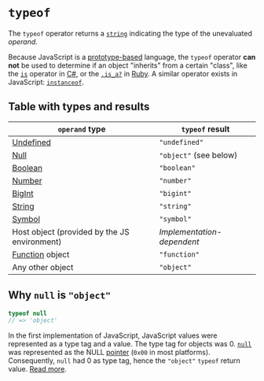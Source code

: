 # `typeof`

The `typeof` operator returns a [`string`][type-string] indicating the type of the unevaluated _operand_.

Because JavaScript is a [prototype-based][info-prototype-inheritance] language, the `typeof` operator **can not** be used to determine if an object "inherits" from a certain "class", like the [`is`][csharp-operator-is] operator in [C#][language-csharp], or the [`.is_a?`][ruby-method-is] in [Ruby][language-ruby]. A similar operator exists in JavaScript: [`instanceof`][keyword-instanceof].

## Table with types and results

| `operand` type                               | `typeof` result            |
| -------------------------------------------- | -------------------------- |
| [Undefined][type-undefined]                  | `"undefined"`              |
| [Null][type-null]                            | `"object"` (see below)     |
| [Boolean][type-boolean]                      | `"boolean"`                |
| [Number][type-number]                        | `"number"`                 |
| [BigInt][type-bigint]                        | `"bigint"`                 |
| [String][type-string]                        | `"string"`                 |
| [Symbol][type-symbol]                        | `"symbol"`                 |
| Host object (provided by the JS environment) | _Implementation-dependent_ |
| [Function][type-function] object             | `"function"`               |
| Any other object                             | `"object"`                 |

## Why `null` is `"object"`

```javascript
typeof null
// => 'object'
```

In the first implementation of JavaScript, JavaScript values were represented
as a type tag and a value. The type tag for objects was 0. [`null`][type-null]
was represented as the NULL [pointer][type-pointer] (`0x00` in most
platforms). Consequently, `null` had 0 as type tag, hence the `"object"`
`typeof` return value. [Read more][ref-null-pointer-typeof].

[info-prototype-inheritance]: ../info/prototype_inheritance.md
[keyword-instanceof]: ./instanceof.md
[language-csharp]: https://github.com/exercism/v3/blob/main/csharp/README.md
[language-ruby]: https://github.com/exercism/v3/blob/main/ruby/README.md
[type-array]: https://github.com/exercism/v3/blob/main/reference/types/array.md
[type-bigint]: https://github.com/exercism/v3/blob/main/reference/types/big_integer.md
[type-boolean]: https://github.com/exercism/v3/blob/main/reference/types/boolean.md
[type-function]: https://github.com/exercism/v3/blob/main/reference/types/function.md
[type-null]: https://github.com/exercism/v3/blob/main/reference/types/null.md
[type-number]: https://github.com/exercism/v3/blob/main/reference/types/number.md
[type-object]: https://github.com/exercism/v3/blob/main/reference/types/object.md
[type-pointer]: https://github.com/exercism/v3/blob/main/reference/types/pointer.md
[type-string]: https://github.com/exercism/v3/blob/main/reference/types/string.md
[type-symbol]: https://github.com/exercism/v3/blob/main/reference/types/symbol.md
[type-undefined]: https://github.com/exercism/v3/blob/main/reference/concepts/undefined.md
[ref-null-pointer-typeof]: https://2ality.com/2013/10/typeof-null.html
[csharp-operator-is]: https://docs.microsoft.com/en-us/dotnet/csharp/language-reference/keywords/is
[ruby-method-is]: https://ruby-doc.org/core/Object.html#method-i-is_a-3F
